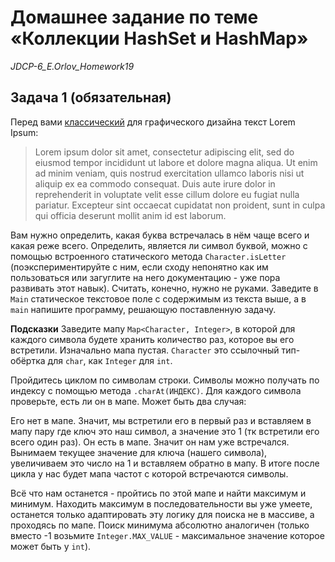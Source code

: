 # Домашнее задание по теме «Коллекции HashSet и HashMap»
*JDCP-6_E.Orlov_Homework19*

## Задача 1 (обязательная)
Перед вами [классический](https://loremipsum.io/) для графического дизайна текст Lorem Ipsum:

> Lorem ipsum dolor sit amet, consectetur adipiscing elit, sed do eiusmod tempor incididunt ut labore et dolore magna aliqua. Ut enim ad minim veniam, quis nostrud exercitation ullamco laboris nisi ut aliquip ex ea commodo consequat. Duis aute irure dolor in reprehenderit in voluptate velit esse cillum dolore eu fugiat nulla pariatur. Excepteur sint occaecat cupidatat non proident, sunt in culpa qui officia deserunt mollit anim id est laborum.

Вам нужно определить, какая буква встречалась в нём чаще всего и какая реже всего. Определить, является ли символ буквой, можно с помощью встроенного статического метода `Character.isLetter` (поэкспериментируйте с ним, если сходу непонятно как им пользоваться или загуглите на него документацию - уже пора развивать этот навык).
Считать, конечно, нужно не руками. Заведите в `Main` статическое текстовое поле с содержимым из текста выше, а в `main` напишите программу, решающую поставленную задачу.

**Подсказки**
Заведите мапу `Map<Character, Integer>`, в которой для каждого символа будете хранить количество раз, которое вы его встретили. Изначально мапа пустая. `Character` это ссылочный тип-обёртка для `char`, как `Integer` для `int`.

Пройдитесь циклом по символам строки. Символы можно получать по индексу с помощью метода `.charAt(ИНДЕКС)`. Для каждого символа проверьте, есть ли он в мапе. Может быть два случая:

Его нет в мапе. Значит, мы встретили его в первый раз и вставляем в мапу пару где ключ это наш символ, а значение это 1 (тк встретили его всего один раз).
Он есть в мапе. Значит он нам уже встречался. Вынимаем текущее значение для ключа (нашего символа), увеличиваем это число на 1 и вставляем обратно в мапу.
В итоге после цикла у нас будет мапа частот с которой встречаются символы.

Всё что нам останется - пройтись по этой мапе и найти максимум и минимум. Находить максимум в последовательности вы уже умеете, останется только адаптировать эту логику для поиска не в массиве, а проходясь по мапе. Поиск минимума абсолютно аналогичен (только вместо -1 возьмите `Integer.MAX_VALUE` - максимальное значение которое может быть у `int`).
